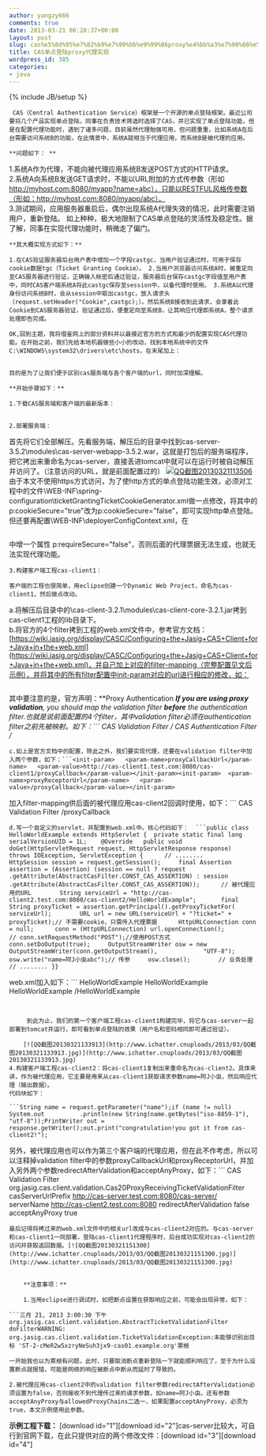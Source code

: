 ```yaml
---
author: yangzy666
comments: true
date: 2013-03-21 06:28:37+00:00
layout: post
slug: cas%e5%8d%95%e7%82%b9%e7%99%bb%e9%99%86proxy%e4%bb%a3%e7%90%86%e5%ae%9e%e7%8e%b0%e7%ae%80%e6%98%8e%e6%95%99%e7%a8%8b
title: CAS单点登陆proxy代理实现
wordpress_id: 385
categories:
- java
---
```

{% include JB/setup %}

	 CAS（Central Authentication Service）框架是一个开源的单点登陆框架。最近公司要将几个产品实现单点登陆，同事在负责技术筛选时选择了CAS，并已实现了单点登陆功能，但是在配置代理功能时，遇到了诸多问题，目前虽然代理勉强可用，但问题重重，比如系统A在后台需要访问系统B的功能，在此情景中，系统A就相当于代理应用，而系统B是被代理的应用。

	**问题如下： **  
1.系统A作为代理，不能向被代理应用系统B发送POST方式的HTTP请求。  
2.系统A向系统B发送GET请求时，不能以URL附加的方式传参数（形如  http://myhost.com:8080/myapp?name=abc），只能以RESTFUL风格传参数（形如：http://myhost.com:8080/myapp/abc）。  
3.测试期间，应用服务器重启后，偶尔出现系统A代理失效的情况，此时需要注销用户，重新登陆。 如上种种，极大地限制了CAS单点登陆的灵活性及稳定性。据了解，同事在实现代理功能时，稍微走了偏门。

	**其大概实现方式如下：**

	1.在CAS验证服务器后台用户表中增加一个字段castgc，当用户验证通过时，可用于保存cookie数据tgc（Ticket Granting Cookie）。 2.当用户浏览器访问系统A时，被重定向至CAS服务器进行验证，正确输入帐密后通过验证，服务器后台保存castgc字段值至用户表中，同时CAS客户端系统A将此castgc保存至session中，以备代理时使用。 3.系统A以代理身份访问系统B时，会从session中取出castgc，放入请求头（request.setHeader("Cookie",castgc);）。然后系统B接收到此请求，会拿着此Cookie到CAS服务器验证，验证通过后，便重定向至系统B，让其响应代理即系统A，整个请求处理即告完成。

	OK,回到主题，我将借鉴网上的部分资料并以最接近官方的方式和最少的配置实现CAS代理功能。在开始之前，我们先给本地机器做些小小的改动，找到本地系统中的文件C:\WINDOWS\system32\drivers\etc\hosts，在末尾加上：

	  


```########### 127.0.0.1 cas-server.test.com 127.0.0.1 cas-client1.test.com 127.0.0.1 cas-client2.test.com ###########
```


	目的是为了让我们便于区别cas服务端与各个客户端的url，同时加深理解。

	**开始步骤如下：**

	1.下载CAS服务端和客户端的最新版本：

```CAS服务端：http://downloads.jasig.org/cas/cas-server-3.5.2-release.zipCAS客户端：http://downloads.jasig.org/cas-clients/cas-client-3.2.1-release.zip
```


	2.部署服务端：   
首先将它们全部解压。先看服务端，解压后的目录中找到cas-server-3.5.2\modules\cas-server-webapp-3.5.2.war，这就是打包后的服务端程序，把它拷出来重命名为cas-server，直接丢进tomcat中就可以在运行时被自动解压并访问了。（注意访问的URL，就是前面配置过的） [![QQ截图20130321113506](http://www.ichatter.cnuploads/2013/03/QQ截图20130321113506.jpg)](http://www.ichatter.cnuploads/2013/03/QQ截图20130321113506.jpg) 由于本文不使用https方式访问，为了使http方式的单点登陆功能生效，必须对工程中的文件\WEB-INF\spring-configuration\ticketGrantingTicketCookieGenerator.xml做一点修改，将其中的p:cookieSecure="true"改为p:cookieSecure="false"，即可实现http单点登陆。但还要再配置\WEB-INF\deployerConfigContext.xml，在

```<bean	class="org.jasig.cas.authentication.handler.support.HttpBasedServiceCredentialsAuthenticationHandler"	p:httpClient-ref="httpClient" />
```
中增一个属性 p:requireSecure="false"，否则后面的代理票据无法生成，也就无法实现代理功能。   


	3.构建客户端工程cas-client1：

	客户端的工程也很简单，用eclipse创建一个Dynamic Web Project，命名为cas-client1，然后做点改动。  
a.将解压后目录中的\cas-client-3.2.1\modules\cas-client-core-3.2.1.jar拷到cas-client1工程的lib目录下。  
b.将官方的4个filter拷到工程的web.xml文件中，参考官方文档：[https://wiki.jasig.org/display/CASC/Configuring+the+Jasig+CAS+Client+for+Java+in+the+web.xml](https://wiki.jasig.org/display/CASC/Configuring+the+Jasig+CAS+Client+for+Java+in+the+web.xml)，并自己加上对应的filter-mapping（完整配置见文后示例），并将其中的所有filter配置中init-param对应的url进行相应的修改，如：

	  


```<filter>	<filter-name>CAS Authentication Filter</filter-name>	<filter-class>org.jasig.cas.client.authentication.AuthenticationFilter</filter-class>	<init-param>		<param-name>casServerLoginUrl</param-name>		<param-value>http://cas-server.test.com:8080/cas-server/login</param-value>	</init-param>	<init-param>		<param-name>serverName</param-name>		<param-value>http://cas-client1.test.com:8080</param-value>	</init-param></filter><filter>	<filter-name>CAS Validation Filter</filter-name>	<filter-class>org.jasig.cas.client.validation.Cas20ProxyReceivingTicketValidationFilter</filter-class>	<init-param>		<param-name>casServerUrlPrefix</param-name>		<param-value>http://cas-server.test.com:8080/cas-server/</param-value>	</init-param>	<init-param>		<param-name>serverName</param-name>		<param-value>http://cas-client1.test.com:8080</param-value>	</init-param></filter>
```


	  


其中要注意的是，官方声明：**Proxy Authentication ****If you are using proxy validation**, you should map the validation filter **before** the authentication filter.也就是说前面配置的4个filter，其中validation filter必须在authentication filter之前先被映射。如下：```<filter-mapping>	<filter-name>CAS Validation Filter</filter-name>	<url-pattern>/*</url-pattern></filter-mapping><filter-mapping>	<filter-name>CAS Authentication Filter</filter-name>	<url-pattern>/*</url-pattern></filter-mapping>
```
c.如上是官方文档中的配置，除此之外，我们要实现代理，还要在validation filter中加入两个参数，如下：```<init-param>	<param-name>proxyCallbackUrl</param-name>	<param-value>http://cas-client1.test.com:8080/cas-client1/proxyCallback</param-value></init-param><init-param>	<param-name>proxyReceptorUrl</param-name>	<param-value>/proxyCallback</param-value></init-param>
```
加入filter-mapping供后面的被代理应用cas-client2回调时使用，如下：```<filter-mapping>	<filter-name>CAS Validation Filter</filter-name>	<url-pattern>/proxyCallback</url-pattern></filter-mapping>
```
d.写一个自定义的servlet，并配置到web.xml中。核心代码如下：  ```public class HelloWorldExample extends HttpServlet {	private static final long serialVersionUID = 1L;	@Override	public void doGet(HttpServletRequest request, HttpServletResponse response)			throws IOException, ServletException {		// ........		HttpSession session = request.getSession();		final Assertion assertion = (Assertion) (session == null ? request				.getAttribute(AbstractCasFilter.CONST_CAS_ASSERTION) : session				.getAttribute(AbstractCasFilter.CONST_CAS_ASSERTION));		// 被代理应用的URL		String serviceUrl = "http://cas-client2.test.com:8080/cas-client2/HelloWorldExample";		final String proxyTicket = assertion.getPrincipal().getProxyTicketFor(				serviceUrl);		URL url = new URL(serviceUrl + "?ticket=" + proxyTicket);// 不需要cookie，只需传入代理票据		HttpURLConnection conn = null;		conn = (HttpURLConnection) url.openConnection();		// conn.setRequestMethod("POST");//使用POST方式		conn.setDoOutput(true);		OutputStreamWriter osw = new OutputStreamWriter(conn.getOutputStream(),				"UTF-8");		osw.write("name=阿J小虫abc");// 传参		osw.close();		// 业务处理		// ........	}}
```
web.xml加入如下：```<!-- my filter --><servlet>	<servlet-name>HelloWorldExample</servlet-name>	<servlet-class>HelloWorldExample</servlet-class></servlet><servlet-mapping>	<servlet-name>HelloWorldExample</servlet-name>	<url-pattern>/HelloWorldExample</url-pattern></servlet-mapping>
```


	 到此为止，我们的第一个客户端工程cas-client1构建完毕，将它与cas-server一起部署到tomcat并运行，即可看到单点登陆的效果（用户名和密码相同即可通过验证）。

	[![QQ截图20130321133913](http://www.ichatter.cnuploads/2013/03/QQ截图20130321133913.jpg)](http://www.ichatter.cnuploads/2013/03/QQ截图20130321133913.jpg)  
4.构建客户端工程cas-client2：将cas-client1复制出来重命名为cas-client2。具体来讲，作为被代理应用，它主要是用来从cas-client1获取请求参数name=阿J小虫，然后响应代理（输出数据）。  
代码块如下：

```String name = request.getParameter("name");if (name != null)	System.out			.println(new String(name.getBytes("iso-8859-1"), "utf-8"));PrintWriter out = response.getWriter();out.print("congratulation!you got it from cas-client2!");
```
另外，被代理应用也可以作为第三个客户端的代理应用，但在此不作考虑，所以可以注释掉validation filter中的参数proxyCallbackUrl和proxyReceptorUrl，并加入另外两个参数redirectAfterValidation和acceptAnyProxy，如下：```<filter>	<filter-name>CAS Validation Filter</filter-name>	<filter-class>org.jasig.cas.client.validation.Cas20ProxyReceivingTicketValidationFilter</filter-class>	<init-param>		<param-name>casServerUrlPrefix</param-name>		<param-value>http://cas-server.test.com:8080/cas-server/</param-value>	</init-param>	<init-param>		<param-name>serverName</param-name>		<param-value>http://cas-client2.test.com:8080</param-value>	</init-param> <!-- <init-param> <param-name>proxyCallbackUrl</param-name> <param-value>http://cas-client2.test.com:8080/cas-client2/proxyCallback </param-value> 	 </init-param> <init-param> <param-name>proxyReceptorUrl</param-name> <param-value>/proxyCallback</param-value> 	</init-param> -->	<init-param> <!-- redirectAfterValidation must be false, otherwise the request params 			from proxying app could not be received -->		<param-name>redirectAfterValidation</param-name>		<param-value>false</param-value>	</init-param>	<init-param>		<param-name>acceptAnyProxy</param-name>		<param-value>true</param-value>	</init-param></filter> 
```
最后记得将拷过来的web.xml文件中的相关url改成与cas-client2对应的。与cas-server和cas-client1一同部署，登陆cas-client1代理程序时，后台成功实现对cas-client2的访问并获取返回数据。[![QQ截图20130321151300](http://www.ichatter.cnuploads/2013/03/QQ截图20130321151300.jpg)](http://www.ichatter.cnuploads/2013/03/QQ截图20130321151300.jpg)  


	**注意事项：**

	1.当用eclipse进行调试时，如把断点设置在获取响应之前，可能会出现异常，如下：

```三月 21, 2013 3:00:30 下午org.jasig.cas.client.validation.AbstractTicketValidationFilter doFilterWARNING: org.jasig.cas.client.validation.TicketValidationException:未能够识别出目标 'ST-2-cMeR2w5xzryNeSuh3jx9-cas01.example.org'票根 
```


	一开始我也以为票根有问题，此时，只要取消断点重新登陆一下就能顺利响应了，至于为什么设置断点就报错，可能是网络的响应被断点中断从而延时了导致的。

	2.被代理应用cas-client2中的validation filter参数redirectAfterValidation必须设置为false，否则接收不到代理传过来的请求参数，如name=阿J小虫。还有参数acceptAnyProxy与allowedProxyChains二选一，如果配置acceptAnyProxy，必须为true，本文示例使用此参数。   


**示例工程下载：** [download id="1"][download id="2"]cas-server比较大，可自行到官网下载，在此只提供对应的两个修改文件：[download id="3"][download id="4"]
